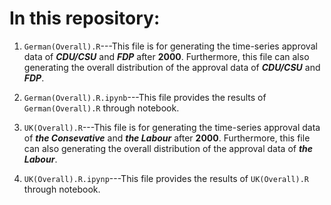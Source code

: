 # In this repository:

1. `German(Overall).R`---This file is for generating the time-series approval data of **_CDU/CSU_** and **_FDP_** after **2000**. Furthermore, this file can also generating the overall distribution of the approval data of **_CDU/CSU_** and **_FDP_**.

2. `German(Overall).R.ipynb`---This file provides the results of `German(Overall).R` through notebook.

3. `UK(Overall).R`---This file is for generating the time-series approval data of **_the Consevative_** and **_the Labour_** after **2000**. Furthermore, this file can also generating the overall distribution of the approval data of **_the Labour_**.

4. `UK(Overall).R.ipynp`---This file provides the results of `UK(Overall).R` through notebook.
